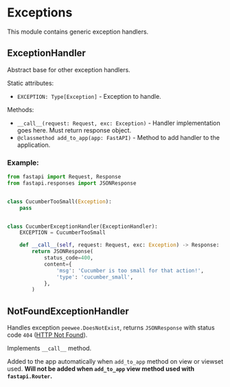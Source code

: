 # Exceptions

This module contains generic exception handlers.

## ExceptionHandler

Abstract base for other exception handlers.

Static attributes:

- `EXCEPTION: Type[Exception]` - Exception to handle.

Methods:

- `__call__(request: Request, exc: Exception)` - Handler implementation goes here. Must return response object.
- `@classmethod add_to_app(app: FastAPI)` - Method to add handler to the application.

### Example:

```python
from fastapi import Request, Response
from fastapi.responses import JSONResponse


class CucumberTooSmall(Exception):
    pass


class CucumberExceptionHandler(ExceptionHandler):
    EXCEPTION = CucumberTooSmall

    def __call__(self, request: Request, exc: Exception) -> Response:
        return JSONResponse(
            status_code=400,
            content={
                'msg': 'Cucumber is too small for that action!',
                'type': 'cucumber_small',
            },
        )
```

## NotFoundExceptionHandler

Handles exception `peewee.DoesNotExist`, returns `JSONResponse` with status code `404` ([HTTP Not Found](https://developer.mozilla.org/docs/Web/HTTP/Status/404)).

Implements `__call__` method.

Added to the app automatically when `add_to_app` method on view or viewset used. **Will not be added when `add_to_app` view method used with `fastapi.Router`.**
